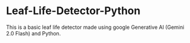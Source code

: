 # Leaf-Life-Detector-Python
This is a basic leaf life detector made using google Generative AI (Gemini 2.0 Flash) and Python.
